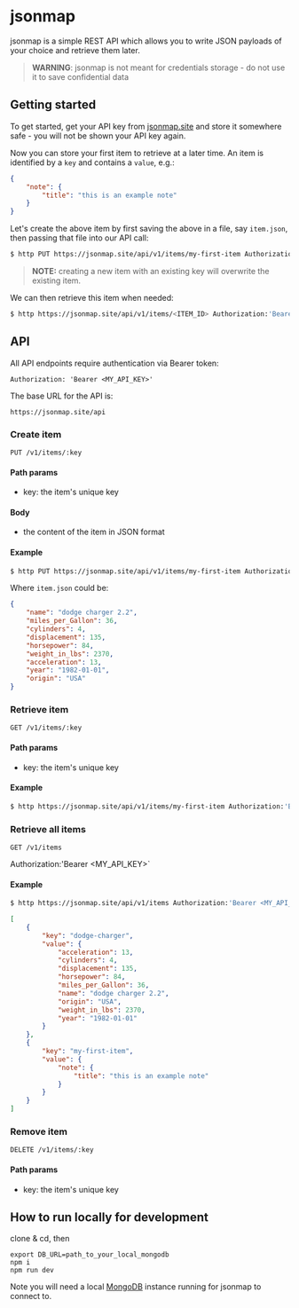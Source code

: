 # jsonmap

jsonmap is a simple REST API which allows you to write JSON payloads of your choice and retrieve them later.

> **WARNING**: jsonmap is not meant for credentials storage - do not use it to save confidential data

## Getting started

To get started, get your API key from [jsonmap.site](https://jsonmap.site) and store it somewhere safe - you will not be shown your API key again.

Now you can store your first item to retrieve at a later time. An item is identified by a `key` and contains a `value`, e.g.:

```json
{
    "note": {
        "title": "this is an example note"
    }
}
```

Let's create the above item by first saving the above in a file, say `item.json`, then passing that file into our API call:

```bash
$ http PUT https://jsonmap.site/api/v1/items/my-first-item Authorization:'Bearer <MY_API_KEY>' < item.json
```

> **NOTE:** creating a new item with an existing key will overwrite the existing item. 

We can then retrieve this item when needed:

```bash
$ http https://jsonmap.site/api/v1/items/<ITEM_ID> Authorization:'Bearer <MY_API_KEY>'
```

## API

All API endpoints require authentication via Bearer token:

`Authorization: 'Bearer <MY_API_KEY>'`

The base URL for the API is:

`https://jsonmap.site/api`

### Create item

`PUT /v1/items/:key`

#### Path params

* key: the item's unique key

#### Body

* the content of the item in JSON format

#### Example

```bash
$ http PUT https://jsonmap.site/api/v1/items/my-first-item Authorization:'Bearer <MY_API_KEY>' < item.json
```

Where `item.json` could be:

```json
{
	"name": "dodge charger 2.2",
	"miles_per_Gallon": 36,
	"cylinders": 4,
	"displacement": 135,
	"horsepower": 84,
	"weight_in_lbs": 2370,
	"acceleration": 13,
	"year": "1982-01-01",
	"origin": "USA"
}
```

### Retrieve item

`GET /v1/items/:key`

#### Path params

* key: the item's unique key

#### Example

```bash
$ http https://jsonmap.site/api/v1/items/my-first-item Authorization:'Bearer <MY_API_KEY>'
```

### Retrieve all items

`GET /v1/items`

 Authorization:'Bearer <MY_API_KEY>`

#### Example

```bash
$ http https://jsonmap.site/api/v1/items Authorization:'Bearer <MY_API_KEY>'
```

```json
[
    {
        "key": "dodge-charger",
        "value": {
            "acceleration": 13,
            "cylinders": 4,
            "displacement": 135,
            "horsepower": 84,
            "miles_per_Gallon": 36,
            "name": "dodge charger 2.2",
            "origin": "USA",
            "weight_in_lbs": 2370,
            "year": "1982-01-01"
        }
    },
    {
        "key": "my-first-item",
        "value": {
            "note": {
                "title": "this is an example note"
            }
        }
    }
]
```

### Remove item

`DELETE /v1/items/:key`

#### Path params

* key: the item's unique key

#### 

## How to run locally for development

clone & cd, then

```
export DB_URL=path_to_your_local_mongodb
npm i
npm run dev
```

Note you will need a local [MongoDB](https://www.mongodb.com/) instance running for jsonmap to connect to.
